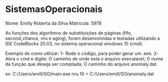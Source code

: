 # SistemasOperacionais

Nome: Emilly Roberta da Silva
Matricula: 5978

As funções dos algoritmos de substituições de páginas (fifo, second_chance, nru e aging),
foram desenvolvidas e testadas utilizando a IDE CodeBlocks 20.03, no sistema operacional windows
10 (cmd).

Exemplo de como utilizar: 
1- Rode o código, para poder gerar um .exe.
2- Abra o cmd e digite: 
	O caminho de onde esta o arquivo executavel;
	O nome da função que deseja ser compilada;
	O caminho do arquivo anomaly.dat.

ex: C:/Users/emill/SO/main.exe nru 10 < C:/Users/emill/SO/anomaly.dat


 
